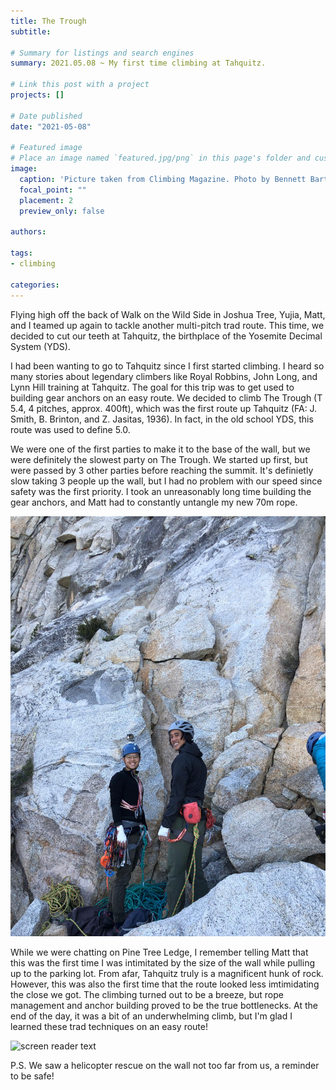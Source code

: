```yaml
---
title: The Trough
subtitle: 

# Summary for listings and search engines
summary: 2021.05.08 ~ My first time climbing at Tahquitz.

# Link this post with a project
projects: []

# Date published
date: "2021-05-08"

# Featured image
# Place an image named `featured.jpg/png` in this page's folder and customize its options here.
image:
  caption: 'Picture taken from Climbing Magazine. Photo by Bennett Barthelemy / Aurora Photos.'
  focal_point: ""
  placement: 2
  preview_only: false

authors:

tags:
- climbing

categories:
---
```



Flying high off the back of Walk on the Wild Side in Joshua Tree, Yujia, Matt, and I teamed up again to tackle another multi-pitch trad route. This time, we decided to cut our teeth at Tahquitz, the birthplace of the Yosemite Decimal System (YDS).

I had been wanting to go to Tahquitz since I first started climbing. I heard so many stories about legendary climbers like Royal Robbins, John Long, and Lynn Hill training at Tahquitz. The goal for this trip was to get used to building gear anchors on an easy route. We decided to climb The Trough (T 5.4, 4 pitches, approx. 400ft), which was the first route up Tahquitz (FA: J. Smith, B. Brinton, and Z. Jasitas, 1936). In fact, in the old school YDS, this route was used to define 5.0.

We were one of the first parties to make it to the base of the wall, but we were definitely the slowest party on The Trough. We started up first, but were passed by 3 other parties before reaching the summit. It's definietly slow taking 3 people up the wall, but I had no problem with our speed since safety was the first priority. I took an unreasonably long time building the gear anchors, and Matt had to constantly untangle my new 70m rope.

![screen reader text](start.jpg "At the start of The Trough")

While we were chatting on Pine Tree Ledge, I remember telling Matt that this was the first time I was intimitated by the size of the wall while pulling up to the parking lot. From afar, Tahquitz truly is a magnificent hunk of rock. However, this was also the first time that the route looked less imtimidating the close we got. The climbing turned out to be a breeze, but rope management and anchor building proved to be the true bottlenecks. At the end of the day, it was a bit of an underwhelming climb, but I'm glad I learned these trad techniques on an easy route!

![screen reader text](finish.jpg "At the summit")

P.S. We saw a helicopter rescue on the wall not too far from us, a reminder to be safe!